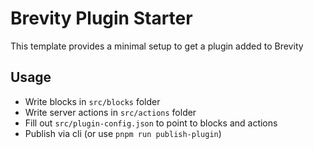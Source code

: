# Brevity Plugin Starter

This template provides a minimal setup to get a plugin added to Brevity

## Usage
- Write blocks in `src/blocks` folder
- Write server actions in `src/actions` folder
- Fill out `src/plugin-config.json` to point to blocks and actions
- Publish via cli (or use `pnpm run publish-plugin`)
